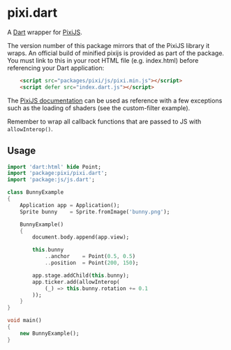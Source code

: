 pixi.dart
=========

A [Dart](https://www.dartlang.org/) wrapper for [PixiJS](https://github.com/pixijs/pixi.js).

The version number of this package mirrors that of the PixiJS library it wraps. An official build
of minified pixijs is provided as part of the package. You must link to this in your root HTML file
(e.g. index.html) before referencing your Dart application:

```html
	<script src="packages/pixi/js/pixi.min.js"></script>
	<script defer src="index.dart.js"></script>
```

The [PixiJS documentation](http://pixijs.download/release/docs/index.html) can be used
as reference with a few exceptions such as the loading of shaders (see the custom-filter
example).

Remember to wrap all callback functions that are passed to JS with ```allowInterop()```.


Usage
-----

```dart
import 'dart:html' hide Point;
import 'package:pixi/pixi.dart';
import 'package:js/js.dart';

class BunnyExample
{
	Application app	= Application();
	Sprite bunny	= Sprite.fromImage('bunny.png');

	BunnyExample()
	{
		document.body.append(app.view);

		this.bunny
			..anchor 	= Point(0.5, 0.5)
			..position	= Point(200, 150);

		app.stage.addChild(this.bunny);
		app.ticker.add(allowInterop(
			(_) => this.bunny.rotation += 0.1
		));
	}
}

void main()
{
	new BunnyExample();
}
```

